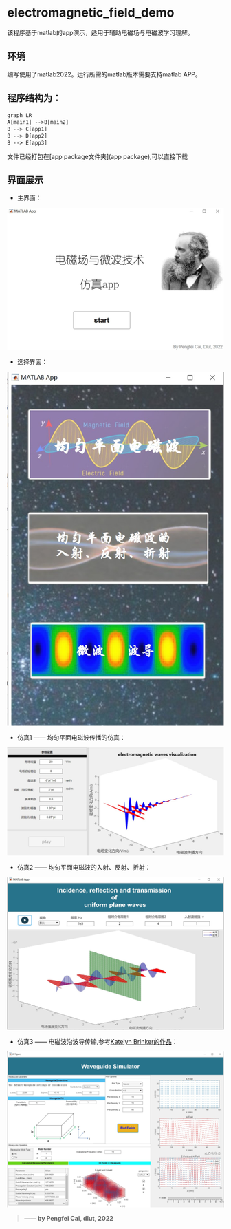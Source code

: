 # electromagnetic_field_demo

  该程序基于matlab的app演示，适用于辅助电磁场与电磁波学习理解。
 
 ## 环境
 编写使用了matlab2022。运行所需的matlab版本需要支持matlab APP。
 
 ## 程序结构为：
 ```mermaid
graph LR
A[main1] -->B[main2]
B --> C[app1]
B --> D[app2]
B --> E[app3]
```
文件已经打包在[app package文件夹](app package),可以直接下载
## 界面展示
- 主界面： 

![main1](images/image1.jpg)
- 选择界面：
<div align="center">
    <img src="images/image2.jpg" alt="main2">
 </div>
  
- 仿真1 —— 均匀平面电磁波传播的仿真：

![app1](images/image3.jpg)
- 仿真2 —— 均匀平面电磁波的入射、反射、折射：

![app2](images/image4.jpg)

- 仿真3 —— 电磁波沿波导传输,参考[Katelyn Brinker的作品](https://www.mathworks.com/matlabcentral/fileexchange/98779-rectangular-waveguide-simulator)：  


![app3](images/image5.jpg)

> **—— by Pengfei Cai, dlut, 2022**




